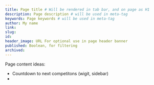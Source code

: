 ```yaml
---
title: Page title # Will be rendered in tab bar, and on page as H1
description: Page description # will be used in meta-tag
keywords: Page keywords # will be used in meta-tag
author: My name
link:
slug:
id:
header_image: URL For optional use in page header banner
published: Boolean, for filtering
archived:
---
```


Page content ideas:
* Countdown to next competitons (wigit, sidebar)
*
